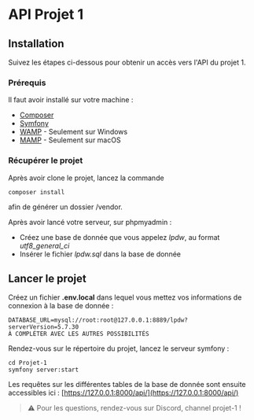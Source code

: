 # API Projet 1

## Installation

Suivez les étapes ci-dessous pour obtenir un accès vers l'API du projet 1. 

### Prérequis

Il faut avoir installé sur votre machine : 

* [Composer](https://getcomposer.org/download/)
* [Symfony](https://symfony.com/download)
* [WAMP](https://www.wampserver.com) - Seulement sur Windows
* [MAMP](https://www.mamp.info/en/downloads/) - Seulement sur macOS

### Récupérer le projet

Après avoir clone le projet, lancez la commande 

```
composer install
```

afin de générer un dossier /vendor. 

Après avoir lancé votre serveur, sur phpmyadmin :
* Créez une base de donnée que vous appelez *lpdw*, au format *utf8_general_ci*
* Insérer le fichier *lpdw.sql* dans la base de donnée

## Lancer le projet

Créez un fichier **.env.local** dans lequel vous mettez vos informations de connexion à la base de donnée :

```
DATABASE_URL=mysql://root:root@127.0.0.1:8889/lpdw?serverVersion=5.7.30
À COMPLÉTER AVEC LES AUTRES POSSIBILITÉS
```

Rendez-vous sur le répertoire du projet, lancez le serveur symfony :

```
cd Projet-1
symfony server:start
```

Les requêtes sur les différentes tables de la base de donnée sont ensuite accessibles ici : [https://127.0.0.1:8000/api/](https://127.0.0.1:8000/api/)

> :warning: Pour les questions, rendez-vous sur Discord, channel projet-1 !
